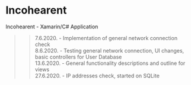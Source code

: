 # Incohearent
Incohearent - Xamarin/C# Application

>> 7.6.2020. - Implementation of general network connection check  
>> 8.6.2020. - Testing general network connection, UI changes, basic controllers for User Database  
>> 13.6.2020. - General functionality descriptions and outline for views  
>> 27.6.2020. - IP addresses check, started on SQLite 
